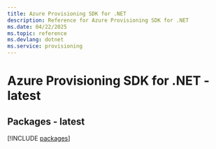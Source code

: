 ```yaml
---
title: Azure Provisioning SDK for .NET
description: Reference for Azure Provisioning SDK for .NET
ms.date: 04/22/2025
ms.topic: reference
ms.devlang: dotnet
ms.service: provisioning
---
```

# Azure Provisioning SDK for .NET - latest
## Packages - latest
[!INCLUDE [packages](provisioning-index.md)]